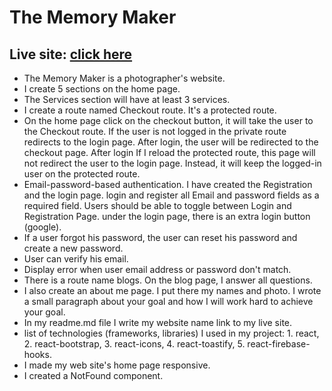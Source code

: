 # The Memory Maker
## Live site: [click here](https://independent-service-prov-e099d.web.app/)

* The Memory Maker is a photographer's website.
* I create 5 sections on the home page.
* The Services section will have at least 3 services.
* I create a route named Checkout route. It's a protected route.
* On the home page click on the checkout button, it will take the user to the Checkout route. If the user is not logged in the private route redirects to the login page. After login, the user will be redirected to the checkout page. After login If I reload the protected route, this page will not redirect the user to the login page. Instead, it will keep the logged-in user on the protected route.
* Email-password-based authentication. I have created the Registration and the login page. login and register all  Email and password fields as a required field. Users should be able to toggle between Login and Registration Page. under the login page, there is an extra login button (google).  
* If a user forgot his password, the user can reset his password and create a new password. 
* User can verify his email.
* Display error when user email address or password don't match.
* There is a route name blogs. On the blog page, I answer all questions.
* I also create an about me page. I put there my names and photo. I wrote a small paragraph about your goal and how I will work hard to achieve your goal.
* In my readme.md file I write my website name link to my live site.
* list of technologies (frameworks, libraries) I used in my project: 1. react, 2. react-bootstrap, 3. react-icons, 4. react-toastify, 5. react-firebase-hooks.
* I made my web site's home page responsive.
* I created a NotFound component.